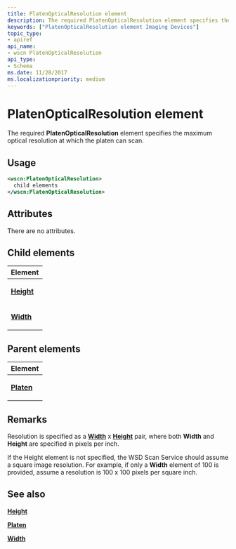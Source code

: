 ```yaml
---
title: PlatenOpticalResolution element
description: The required PlatenOpticalResolution element specifies the maximum optical resolution at which the platen can scan.
keywords: ["PlatenOpticalResolution element Imaging Devices"]
topic_type:
- apiref
api_name:
- wscn PlatenOpticalResolution
api_type:
- Schema
ms.date: 11/28/2017
ms.localizationpriority: medium
---
```


# PlatenOpticalResolution element


The required **PlatenOpticalResolution** element specifies the maximum optical resolution at which the platen can scan.

Usage
-----

```xml
<wscn:PlatenOpticalResolution>
  child elements
</wscn:PlatenOpticalResolution>
```

Attributes
----------

There are no attributes.

## Child elements


<table>
<colgroup>
<col width="100%" />
</colgroup>
<thead>
<tr class="header">
<th>Element</th>
</tr>
</thead>
<tbody>
<tr class="odd">
<td><p><a href="height.md" data-raw-source="[&lt;strong&gt;Height&lt;/strong&gt;](height.md)"><strong>Height</strong></a></p></td>
</tr>
<tr class="even">
<td><p><a href="width.md" data-raw-source="[&lt;strong&gt;Width&lt;/strong&gt;](width.md)"><strong>Width</strong></a></p></td>
</tr>
</tbody>
</table>

## Parent elements


<table>
<colgroup>
<col width="100%" />
</colgroup>
<thead>
<tr class="header">
<th>Element</th>
</tr>
</thead>
<tbody>
<tr class="odd">
<td><p><a href="platen.md" data-raw-source="[&lt;strong&gt;Platen&lt;/strong&gt;](platen.md)"><strong>Platen</strong></a></p></td>
</tr>
</tbody>
</table>

Remarks
-------

Resolution is specified as a [**Width**](width.md) x [**Height**](height.md) pair, where both **Width** and **Height** are specified in pixels per inch.

If the Height element is not specified, the WSD Scan Service should assume a square image resolution. For example, if only a **Width** element of 100 is provided, assume a resolution is 100 x 100 pixels per square inch.

## See also


[**Height**](height.md)

[**Platen**](platen.md)

[**Width**](width.md)

 

 






